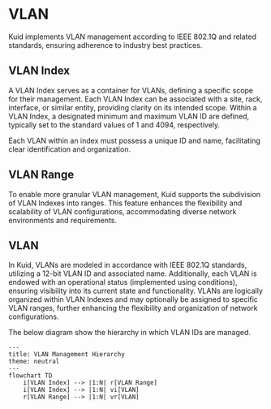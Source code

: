 # VLAN

Kuid implements VLAN management according to IEEE 802.1Q and related standards, ensuring adherence to industry best practices.

## VLAN Index

A VLAN Index serves as a container for VLANs, defining a specific scope for their management. Each VLAN Index can be associated with a site, rack, interface, or similar entity, providing clarity on its intended scope. Within a VLAN Index, a designated minimum and maximum VLAN ID are defined, typically set to the standard values of 1 and 4094, respectively.

Each VLAN within an index must possess a unique ID and name, facilitating clear identification and organization. 

## VLAN Range

To enable more granular VLAN management, Kuid supports the subdivision of VLAN Indexes into ranges. This feature enhances the flexibility and scalability of VLAN configurations, accommodating diverse network environments and requirements.

## VLAN

In Kuid, VLANs are modeled in accordance with IEEE 802.1Q standards, utilizing a 12-bit VLAN ID and associated name. Additionally, each VLAN is endowed with an operational status (implemented using conditions), ensuring visibility into its current state and functionality. VLANs are logically organized within VLAN Indexes and may optionally be assigned to specific VLAN ranges, further enhancing the flexibility and organization of network configurations.


The below diagram show the hierarchy in which VLAN IDs are managed.

```mermaid
---
title: VLAN Management Hierarchy
theme: neutral
---
flowchart TD
    i[VLAN Index] --> |1:N| r[VLAN Range]
    i[VLAN Index] --> |1:N| vi[VLAN]
    r[VLAN Range] --> |1:N| vr[VLAN]
```
